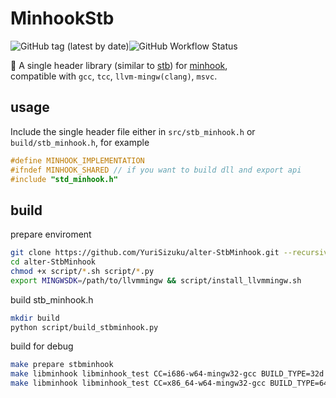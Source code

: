 # MinhookStb

![GitHub tag (latest by date)](https://img.shields.io/github/v/tag/yurisizuku/alter-MinhookStb?color=green&label=MinhookStb)![GitHub Workflow Status](https://img.shields.io/github/actions/workflow/status/YuriSizuku/alter-MinhookStb/build.yml?label=build)

🌿 A single header library (similar to [stb](https://github.com/nothings/stb)) for [minhook](https://github.com/TsudaKageyu/minhook),  
compatible with `gcc`, `tcc`, `llvm-mingw(clang)`, `msvc`.  

## usage

Include the single header file either in `src/stb_minhook.h` or `build/stb_minhook.h`, for example

```c
#define MINHOOK_IMPLEMENTATION
#ifndef MINHOOK_SHARED // if you want to build dll and export api
#include "std_minhook.h"
```

## build

prepare enviroment

```sh
git clone https://github.com/YuriSizuku/alter-StbMinhook.git --recursive
cd alter-StbMinhook
chmod +x script/*.sh script/*.py
export MINGWSDK=/path/to/llvmmingw && script/install_llvmmingw.sh
```

build stb_minhook.h

```sh
mkdir build
python script/build_stbminhook.py
```

build for debug

```sh
make prepare stbminhook
make libminhook libminhook_test CC=i686-w64-mingw32-gcc BUILD_TYPE=32d
make libminhook libminhook_test CC=x86_64-w64-mingw32-gcc BUILD_TYPE=64d
```
